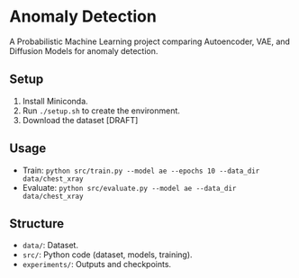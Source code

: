 # Anomaly Detection

A Probabilistic Machine Learning project comparing Autoencoder, VAE, and Diffusion Models for anomaly detection.

## Setup

1. Install Miniconda.
2. Run `./setup.sh` to create the environment.
3. Download the dataset [DRAFT]

## Usage

- Train: `python src/train.py --model ae --epochs 10 --data_dir data/chest_xray`
- Evaluate: `python src/evaluate.py --model ae --data_dir data/chest_xray`

## Structure

- `data/`: Dataset.
- `src/`: Python code (dataset, models, training).
- `experiments/`: Outputs and checkpoints.
